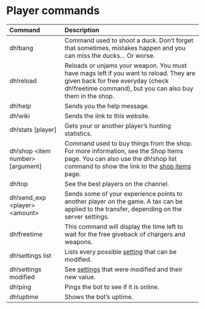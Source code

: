 # Player commands



| Command | Description |
| :--- | :--- |
| dh!bang | Command used to shoot a duck. Don’t forget that sometimes, mistakes happen and you can miss the ducks… Or worse. |
| dh!reload | Reloads or unjams your weapon. You must have mags left if you want to reload. They are given back for free everyday \(check dh!freetime command\), but you can also buy them in the shop. |
| dh!help | Sends you the help message. |
| dh!wiki | Sends the link to this website. |
| dh!stats \[player\] | Gets your or another player’s hunting statistics. |
| dh!shop &lt;item number&gt; \[argument\] | Command used to buy things from the shop. For more information, see the Shop Items page. You can also use the dh!shop list command to show the link to the [shop items](store-items.md) page. |
| dh!top | See the best players on the channel. |
| dh!send\_exp &lt;player&gt; &lt;amount&gt; | Sends some of your experience points to another player on the game. A tax can be applied to the transfer, depending on the server settings. |
| dh!freetime | This command will display the time left to wait for the free giveback of chargers and weapons. |
| dh!settings list | Lists every possible [setting](../bot-administration/edit-settings-settings-list.md) that can be modified. |
| dh!settings modified | See [settings](../bot-administration/edit-settings-settings-list.md) that were modified and their new value. |
| dh!ping | Pings the bot to see if it is online. |
| dh!uptime | Shows the bot’s uptime. |

